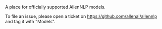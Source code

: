A place for officially supported AllenNLP models.

To file an issue, please open a ticket on https://github.com/allenai/allennlp and tag it with "Models".
